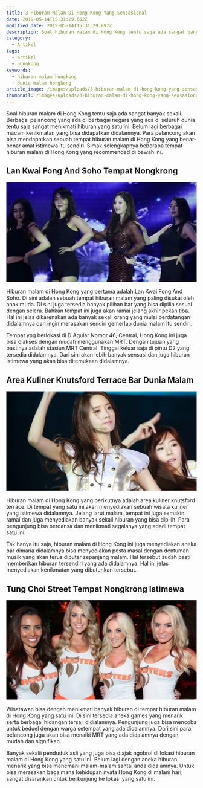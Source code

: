 ```yaml
---
title: 3 Hiburan Malam Di Hong Kong Yang Sensasional
date: 2019-05-14T15:31:29.662Z
modified_date: 2019-05-14T15:31:29.897Z
description: Soal hiburan malam di Hong Kong tentu saja ada sangat banyak sekali. Berbagai pelancong yang ada di berbagai negara yang ada di seluruh dunia.
category:
  - Artikel
tags:
  - artikel
  - hongkong
keywords:
  - hiburan malam hongkong
  - dunia malam hongkong
article_image: /images/uploads/3-hiburan-malam-di-hong-kong-yang-sensasional-3.jpg
thumbnail: /images/uploads/3-hiburan-malam-di-hong-kong-yang-sensasional-2-024.jpg
---
```

Soal hiburan malam di Hong Kong tentu saja ada sangat banyak sekali. Berbagai pelancong yang ada di berbagai negara yang ada di seluruh dunia tentu saja sangat menikmati hiburan yang satu ini. Belum lagi berbagai macam kenikmatan yang bisa didapatkan didalamnya. Para pelancong akan bisa mendapatkan sebuah tempat hiburan malam di Hong Kong yang benar-benar amat istimewa itu sendiri. Simak selengkapnya beberapa tempat hiburan malam di Hong Kong yang recommended di bawah ini.



## Lan Kwai Fong And Soho Tempat Nongkrong

![3 Hiburan Malam Di Hong Kong Yang Sensasional](/images/uploads/3-hiburan-malam-di-hong-kong-yang-sensasional-3.jpg)

Hiburan malam di Hong Kong yang pertama adalah Lan Kwai Fong And Soho. Di sini adalah sebuah tempat hiburan malam yang paling disukai oleh anak muda. Di sini juga tersedia banyak pilihan bar yang bisa dipilih sesuai dengan selera. Bahkan tempat ini juga akan ramai jelang akhir pekan tiba. Hal ini jelas dikarenakan ada banyak sekali orang yang mulai berdatangan didalamnya dan ingin merasakan sendiri gemerlap dunia malam itu sendiri.

Tempat yng berlokasi di D Agular Nomor 46, Central, Hong Kong ini juga bisa diakses dengan mudah menggunakan MRT. Dengan tujuan yang pastinya adalah stasiun MRT Central. Tinggal keluar saja di pintu D2 yang tersedia didalamnya. Dari sini akan lebih banyak sensasi dan juga hiburan istimewa yang akan bisa ditemukaan didalamnya.



## Area Kuliner Knutsford Terrace Bar Dunia Malam 

![3 Hiburan Malam Di Hong Kong Yang Sensasional](/images/uploads/3-hiburan-malam-di-hong-kong-yang-sensasional-2.jpg)

Hiburan malam di Hong Kong yang berikutnya adalah area kuliner knutsford terrace. Di tempat yang satu ini akan menyediakan sebuah wisata kuliner yang istimewa didalamnya. Jelang larut malam, tempat ini juga semakin ramai dan juga menyediakan banyak sekali hiburan yang bisa dipilih. Para pengunjung bisa berdansa dan menikmati segalanya yang adadi tempat satu ini. 

Tak hanya itu saja, hiburan malam di Hong Kong ini juga menyediakan aneka bar dimana didalamnya bisa menyediakan pesta masal dengan dentuman musik yang akan terus diputar sepanjang malam. Hal tersebut sudah pasti memberikan hiburan tersendiri yang ada didalamnya. Hal ini jelas menyediakan kenikmatan yang dibutuhkan tersebut.



## Tung Choi Street Tempat Nongkrong Istimewa

![3 Hiburan Malam Di Hong Kong Yang Sensasional](/images/uploads/3-hiburan-malam-di-hong-kong-yang-sensasional-1.jpg)

Wisatawan bisa dengan menikmati banyak hiburan di tempat hiburan malam di Hong Kong yang satu ini. Di sini tersedia aneka games yang menarik serta berbagai hidangan tersaji didialamnya. Pengunjung juga bisa mencoba untuk beduel dengan warga setempat yang ada didalamnya. Dari sini para pelancong juga akan bisa menaiki MRT yang ada didalamnya dengan mudah dan signifikan.

Banyak sekalii penduduk asli yang juga bisa diajak ngobrol di lokasi hiburan malam di Hong Kong yang satu ini. Belum lagi dengan aneka hiburan menarik yang bisa menemani malam-malam santai anda didalamnya. Untuk bisa merasakan bagaimana kehidupan nyata Hong Kong di malam hari, sangat disarankan untuk berkunjung ke lokasi yang satu ini.

